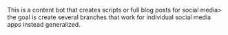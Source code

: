 This is a content bot that creates scripts or full blog posts for social media> the goal is create several branches that work for individual social media apps instead generalized. 
